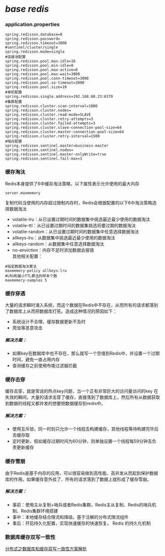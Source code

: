 # _base redis_
### **application.properties**
```properties
spring.redisson.database=0
spring.redisson.password=
spring.redisson.timeout=3000
#sentinel/cluster/single
spring.redisson.mode=single
#连接池配置
spring.redisson.pool.max-idle=16
spring.redisson.pool.min-idle=8
spring.redisson.pool.max-active=8
spring.redisson.pool.max-wait=3000
spring.redisson.pool.conn-timeout=3000
spring.redisson.pool.so-timeout=3000
spring.redisson.pool.size=10
#单机配置
spring.redisson.single.address=192.168.60.23:6379
#集群配置
spring.redisson.cluster.scan-interval=1000
spring.redisson.cluster.nodes=
spring.redisson.cluster.read-mode=SLAVE
spring.redisson.cluster.retry-attempts=3
spring.redisson.cluster.failed-attempts=3
spring.redisson.cluster.slave-connection-pool-size=64
spring.redisson.cluster.master-connection-pool-size=64
spring.redisson.cluster.retry-interval=1500
#哨兵配置
spring.redisson.sentinel.master=business-master
spring.redisson.sentinel.nodes=
spring.redisson.sentinel.master-onlyWrite=true
spring.redisson.sentinel.fail-max=3
```
### **缓存淘汰**
Redis本身提供了6中缓存淘汰策略，以下属性表示允许使用的最大内存  

```
server.maxmemory
``` 

复制代码当使用的内存超过限制内存时，Redis会根据配置的以下6中淘汰策略选择数据淘汰  
* volatile-lru：从已设置过期时间的数据集中挑选最近最少使用的数据淘汰  
* volatile-ttl：从已设置过期时间的数据集挑选将要过期的数据淘汰  
* volatile-random：从已设置过期时间的数据集中任意选择数据淘汰  
* allkeys-lru：从数据集中挑选最近最少使用的数据淘汰  
* allkeys-random：从数据集中任意选择数据淘汰  
* no-enviction：内存不足时添加数据会报错  
其他相关配置：

```
#指定数据淘汰算法  
maxmemory-policy allkeys-lru
#LRU和最小TTL算法的样本个数
maxmemory-samples 5
```
### **缓存穿透**
大量的请求瞬时涌入系统，而这个数据在Redis中不存在，从而所有的请求都落到了数据库上从而把数据库打死。造成这种情况的原因如下：  
* 系统设计不合理，缓存数据更新不及时  
* 爬虫等恶意攻击  
##### **解决方案：**
* 如果key在数据库中也不存在，那么就写一个空值到Redis中，并设置一个过期时间，避免一直占用内存
* 查询缓存之前使用布隆过滤器拦截

### **缓存击穿**
缓存击穿，就是常说的热点key问题，当一个正有非常巨大的访问量访问的key 在失效的瞬间，大量的请求击穿了缓存，直接落到了数据库上，然后所有从数据获取到数据的线程又都并发的想要把数据缓存到redis中。  
##### 解决方案：
* 使用互斥锁，同一时刻只允许一个线程去构建缓存，其他线程等待构建完毕后去缓存取
* 定时更新，假如缓存过期时间为60分钟，则单独设置一个线程每59分钟去负责更新缓存

### **缓存雪崩**
由于Redis是基于内存的应用，可以很容易做到高性能、高并发从而起到保护数据库的作用。如果缓存意外挂了、所有的请求落到了数据上就形成了缓存雪崩。  
##### 解决方案：
*  事前：使用主从复制+哨兵或者Redis集群。Redis主从复制、Redis的哨兵机制、Redis集群环境搭建
*  事中：本地缓存结合限流和降级。基于注解的分布式限流组件
*  事后：开启持久化配置，实现快速缓存的快速恢复。 Redis 的持久化机制

### **数据库缓存双写一致性**
[分布式之数据库和缓存双写一致性方案解析](https://www.cnblogs.com/rjzheng/p/9041659.html)


